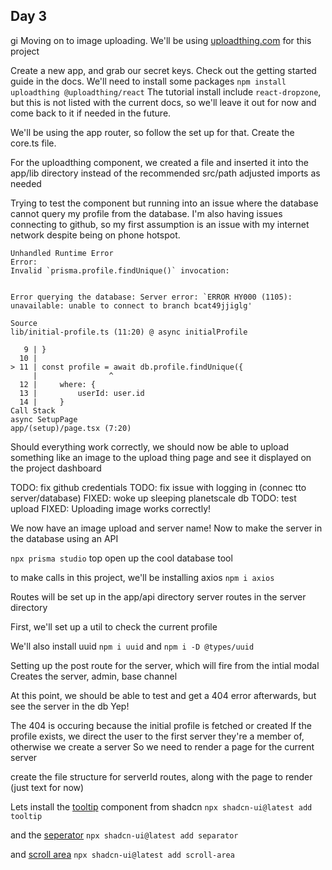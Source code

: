## Day 3
gi
Moving on to image uploading.
We'll be using [uploadthing.com](uploadthing.com) for this project

Create a new app, and grab our secret keys.
Check out the getting started guide in the docs. We'll need to install some packages
`npm install uploadthing @uploadthing/react`
The tutorial install include `react-dropzone`, but this is not listed with the current docs, so we'll leave it out for now and come back to it if needed in the future.

We'll be using the app router, so follow the set up for that. Create the core.ts file.

For the uploadthing component, we created a file and inserted it into the app/lib directory instead of the recommended src/path
adjusted imports as needed

Trying to test the component but running into an issue where the database cannot query my profile from the database.
I'm also having issues connecting to github, so my first assumption is an issue with my internet network despite being on phone hotspot.

```
Unhandled Runtime Error
Error:
Invalid `prisma.profile.findUnique()` invocation:


Error querying the database: Server error: `ERROR HY000 (1105): unavailable: unable to connect to branch bcat49jjiglg'

Source
lib/initial-profile.ts (11:20) @ async initialProfile

   9 | }
  10 |
> 11 | const profile = await db.profile.findUnique({
     |                ^
  12 |     where: {
  13 |         userId: user.id
  14 |     }
Call Stack
async SetupPage
app/(setup)/page.tsx (7:20)
```
Should everything work correctly, we should now be able to upload something like an image to the upload thing page and see it displayed on the project dashboard

TODO: fix github credentials
TODO: fix issue with logging in (connec tto server/database)
FIXED: woke up sleeping planetscale db
TODO: test upload
FIXED: Uploading image works correctly!

We now have an image upload and server name!
Now to make the server in the database using an API

`npx prisma studio` top open up the cool database tool

to make calls in this project, we'll be installing axios
`npm i axios`

Routes will be set up in the app/api directory
server routes in the server directory

First, we'll set up a util to check the current profile

We'll also install uuid
`npm i uuid`
and
`npm i -D @types/uuid`

Setting up the post route for the server, which will fire from the intial modal
Creates the server, admin, base channel

At this point, we should be able to test and get a 404 error afterwards, but see the server in the db
Yep!

The 404 is occuring because the initial profile is fetched or created
If the profile exists, we direct the user to the first server they're a member of, otherwise we create a server
So we need to render a page for the current server

create the file structure for serverId routes, along with the page to render (just text for now)

Lets install the [tooltip](https://ui.shadcn.com/docs/components/tooltip) component from shadcn
`npx shadcn-ui@latest add tooltip`

and the [seperator](https://ui.shadcn.com/docs/components/separator)
`npx shadcn-ui@latest add separator`

and [scroll area](https://ui.shadcn.com/docs/components/scroll-area)
`npx shadcn-ui@latest add scroll-area`
